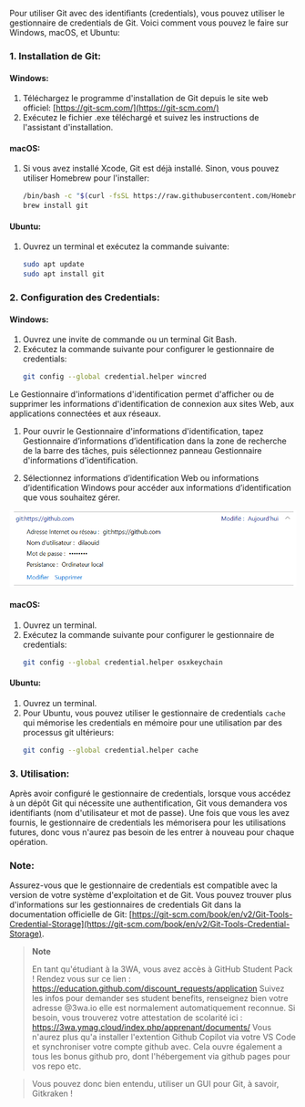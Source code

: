 Pour utiliser Git avec des identifiants (credentials), vous pouvez utiliser le gestionnaire de credentials de Git. Voici comment vous pouvez le faire sur Windows, macOS, et Ubuntu:

### 1. Installation de Git:

#### Windows:

1. Téléchargez le programme d'installation de Git depuis le site web officiel: [https://git-scm.com/](https://git-scm.com/)
2. Exécutez le fichier .exe téléchargé et suivez les instructions de l'assistant d'installation.

#### macOS:

1. Si vous avez installé Xcode, Git est déjà installé. Sinon, vous pouvez utiliser Homebrew pour l'installer:
   ```bash
   /bin/bash -c "$(curl -fsSL https://raw.githubusercontent.com/Homebrew/install/HEAD/install.sh)"
   brew install git
   ```

#### Ubuntu:

1. Ouvrez un terminal et exécutez la commande suivante:
   ```bash
   sudo apt update
   sudo apt install git
   ```

### 2. Configuration des Credentials:

#### Windows:

1. Ouvrez une invite de commande ou un terminal Git Bash.
2. Exécutez la commande suivante pour configurer le gestionnaire de credentials:
   ```bash
   git config --global credential.helper wincred
   ```

Le Gestionnaire d'informations d'identification permet d'afficher ou de supprimer les informations d'identification de connexion aux sites Web, aux applications connectées et aux réseaux.

1. Pour ouvrir le Gestionnaire d'informations d'identification, tapez Gestionnaire d’informations d’identification dans la zone de recherche de la barre des tâches, puis sélectionnez panneau Gestionnaire d'informations d'identification.

2. Sélectionnez informations d’identification Web ou informations d’identification Windows pour accéder aux informations d’identification que vous souhaitez gérer.

![Windcred in windows, example](wincred.png)

#### macOS:

1. Ouvrez un terminal.
2. Exécutez la commande suivante pour configurer le gestionnaire de credentials:
   ```bash
   git config --global credential.helper osxkeychain
   ```

#### Ubuntu:

1. Ouvrez un terminal.
2. Pour Ubuntu, vous pouvez utiliser le gestionnaire de credentials `cache` qui mémorise les credentials en mémoire pour une utilisation par des processus git ultérieurs:
   ```bash
   git config --global credential.helper cache
   ```

### 3. Utilisation:

Après avoir configuré le gestionnaire de credentials, lorsque vous accédez à un dépôt Git qui nécessite une authentification, Git vous demandera vos identifiants (nom d'utilisateur et mot de passe). Une fois que vous les avez fournis, le gestionnaire de credentials les mémorisera pour les utilisations futures, donc vous n'aurez pas besoin de les entrer à nouveau pour chaque opération.

### Note:

Assurez-vous que le gestionnaire de credentials est compatible avec la version de votre système d'exploitation et de Git. Vous pouvez trouver plus d'informations sur les gestionnaires de credentials Git dans la documentation officielle de Git: [https://git-scm.com/book/en/v2/Git-Tools-Credential-Storage](https://git-scm.com/book/en/v2/Git-Tools-Credential-Storage).

> **Note**
> 
> En tant qu'étudiant à la 3WA, vous avez accès à GitHub Student Pack !
> Rendez vous sur ce lien : https://education.github.com/discount_requests/application
> Suivez les infos pour demander ses student benefits, renseignez bien votre adresse @3wa.io elle est normalement automatiquement reconnue. 
> Si besoin, vous trouverez votre attestation de scolarité ici : https://3wa.ymag.cloud/index.php/apprenant/documents/
> Vous n'aurez plus qu'a installer l'extention Github Copilot via votre VS Code et synchroniser votre compte github avec.
> Cela ouvre également a tous les bonus github pro, dont l'hébergement via github pages pour vos repo etc. 

> Vous pouvez donc bien entendu, utiliser un GUI pour Git, à savoir, Gitkraken !